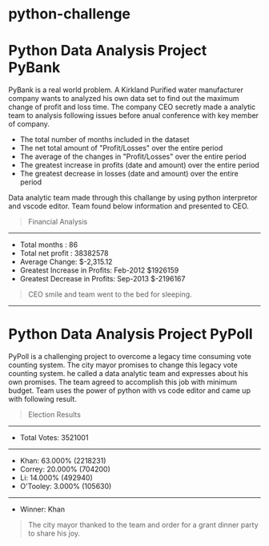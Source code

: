 # python-challenge
# Python Data Analysis Project PyBank
PyBank is a real world problem. A Kirkland Purified water manufacturer company wants to analyzed his own data set to find out the maximum change of profit and loss time. The company CEO secretly made a analytic team to analysis following issues before anual conference with key member of company. 

* The total number of months included in the dataset
* The net total amount of "Profit/Losses" over the entire period
* The average of the changes in "Profit/Losses" over the entire period
* The greatest increase in profits (date and amount) over the entire period
* The greatest decrease in losses (date and amount) over the entire period

Data analytic team made through this challange by using python interpretor and vscode editor. Team found below information and presented to CEO.
>Financial Analysis
------------------------------
* Total months : 86
* Total net profit : 38382578
* Average  Change: $-2,315.12
* Greatest Increase in Profits: Feb-2012 $1926159
* Greatest Decrease in Profits: Sep-2013 $-2196167
>CEO smile and team went to the bed for sleeping.
--------------------------------------
# Python Data Analysis Project PyPoll
PyPoll is a challenging project to overcome a legacy time consuming vote counting system. The city mayor promises to change this legacy vote counting system. he called a data analytic team and expresses about his own promises. The team agreed to accomplish this job with minimum budget. Team uses the power of python with vs code editor and came up with following result.

>Election Results
-------------------------
* Total Votes: 3521001 
-------------------------
* Khan: 63.000% (2218231)
* Correy: 20.000% (704200)
* Li: 14.000% (492940)
* O'Tooley: 3.000% (105630)
-------------------------
* Winner: Khan
>The city mayor thanked to the team and order for a grant dinner party to share his joy.
